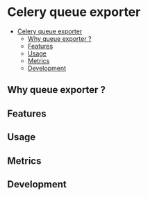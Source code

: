 # Celery queue exporter

<!--toc:start-->

- [Celery queue exporter](#celery-queue-exporter)
  - [Why queue exporter ?](#why-queue-exporter)
  - [Features](#features)
  - [Usage](#usage)
  - [Metrics](#metrics)
  - [Development](#development)
  <!--toc:end-->

## Why queue exporter ?

## Features

## Usage

## Metrics

## Development
